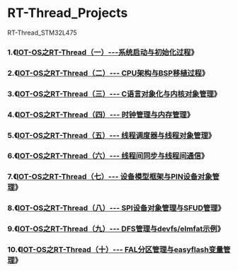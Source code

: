 # RT-Thread_Projects
RT-Thread_STM32L475



### 1.《[IOT-OS之RT-Thread（一）---系统启动与初始化过程](https://blog.csdn.net/m0_37621078/article/details/100584591)》

###  

### 2.《[IOT-OS之RT-Thread（二）--- CPU架构与BSP移植过程](https://blog.csdn.net/m0_37621078/article/details/100715601)》



### 3.《[IOT-OS之RT-Thread（三）--- C语言对象化与内核对象管理](https://blog.csdn.net/m0_37621078/article/details/100788959)》



### 4.《[IOT-OS之RT-Thread（四）--- 时钟管理与内存管理](https://blog.csdn.net/m0_37621078/article/details/100859611)》



### 5.《[IOT-OS之RT-Thread（五）--- 线程调度器与线程对象管理](https://blog.csdn.net/m0_37621078/article/details/100945020)》



### 6.《[IOT-OS之RT-Thread（六）--- 线程间同步与线程间通信](https://blog.csdn.net/m0_37621078/article/details/101082972)》



### 7.《[IOT-OS之RT-Thread（七）--- 设备模型框架与PIN设备对象管理](https://blog.csdn.net/m0_37621078/article/details/101158817)》



### 8.《[IOT-OS之RT-Thread（八）--- SPI设备对象管理与SFUD管理](https://blog.csdn.net/m0_37621078/article/details/102559086)》



### 9.《[IOT-OS之RT-Thread（九）--- DFS管理与devfs/elmfat示例](https://blog.csdn.net/m0_37621078/article/details/102634210)》



### 10.《[IOT-OS之RT-Thread（十）--- FAL分区管理与easyflash变量管理](https://blog.csdn.net/m0_37621078/article/details/102689903)》



### 

